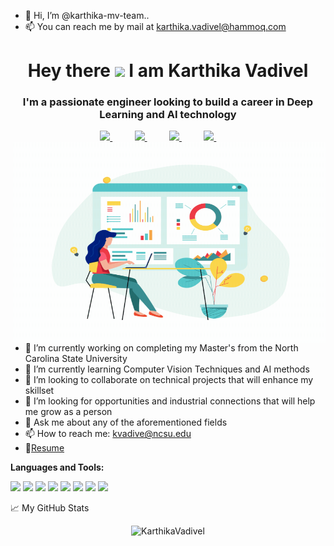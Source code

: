 - 👋 Hi, I’m @karthika-mv-team..
- 📫 You can reach me by mail at karthika.vadivel@hammoq.com

<h1 align="center">
Hey there <img src="https://media.giphy.com/media/hvRJCLFzcasrR4ia7z/giphy.gif" width="25px"> I am Karthika Vadivel </h1>
<h3 align="center">I'm a passionate engineer looking to build a career in Deep Learning and AI technology </h3>
 
 <p align='center'>
   <a href="https://www.linkedin.com/in/karthivadivel/">
     <img height="30"  src="https://raw.githubusercontent.com/peterthehan/peterthehan/master/assets/linkedin.svg" />
   </a>&nbsp;&nbsp;&nbsp;&nbsp;&nbsp;&nbsp;&nbsp;&nbsp;
 
   <a href="https://leetcode.com/kvadive/">
     <img height="30"  src="https://user-images.githubusercontent.com/42571681/104142181-6203b580-5388-11eb-87e4-5d0bd8a862b7.png" />
   </a>&nbsp;&nbsp;&nbsp;&nbsp;&nbsp;&nbsp;&nbsp;&nbsp;
   
   <a href= "https://github.com/car-thee-ca/Viola-Jones-Face-Recognition/files/5793724/Karthika_Resume__Version_1_.pdf" >
     <img height="30" src="https://user-images.githubusercontent.com/42571681/104204802-a7ad9600-53fb-11eb-96aa-2f0bf4718a9d.png" />
   </a>&nbsp;&nbsp;&nbsp;&nbsp;&nbsp;&nbsp;&nbsp;&nbsp;

   <a href= "mailto:kvadive@ncsu.edu" >
     <img height="30" src="https://user-images.githubusercontent.com/42571681/104142413-7f854f00-5389-11eb-859d-c95489ec0e50.png" />
   </a>&nbsp;&nbsp;&nbsp;&nbsp;&nbsp;&nbsp;&nbsp;&nbsp;

<br />

  <img align="right" alt="GIF" src="https://github.com/car-thee-ca/car-thee-ca/blob/main/women_code_gif_3.gif?raw=true" width="500" height="320" />
  
- 🔭 I’m currently working on completing my Master's from the North Carolina State University
- 🌱 I’m currently learning Computer Vision Techniques and AI methods
- 👯 I’m looking to collaborate on technical projects that will enhance my skillset
- 🤔 I’m looking for opportunities and industrial connections that will help me grow as a person
- 💬 Ask me about any of the aforementioned fields
- 📫 How to reach me: kvadive@ncsu.edu
- 📝[Resume](https://github.com/car-thee-ca/Viola-Jones-Face-Recognition/files/5793724/Karthika_Resume__Version_1_.pdf)


**Languages and Tools:**  

<code><img height="30" src="https://user-images.githubusercontent.com/25856691/104141371-54e4c780-5384-11eb-9f01-94dadef9d439.png"></code>
<code><img height="30" src="https://user-images.githubusercontent.com/25856691/104141284-ec95e600-5383-11eb-9594-35dc4d1f461a.png"></code>
<code><img height="30" src="https://user-images.githubusercontent.com/25856691/104141443-d63c5a00-5384-11eb-8e85-efb0f6f56282.png"></code>
<code><img height="30" src="https://user-images.githubusercontent.com/25856691/104141459-f1a76500-5384-11eb-9a10-ff28754f8d25.png"></code>
<code><img height="30" src="https://user-images.githubusercontent.com/25856691/104141474-04ba3500-5385-11eb-9a4d-6e4c4b5f5f46.png"></code>
<code><img height="30" src="https://user-images.githubusercontent.com/25856691/104141478-0b48ac80-5385-11eb-9428-1ff76e207a84.png"></code>
<code><img height="30" src="https://user-images.githubusercontent.com/25856691/104141502-287d7b00-5385-11eb-9341-812bc277442d.png"></code>
<code><img height="30" src="https://user-images.githubusercontent.com/25856691/104141465-f9670980-5384-11eb-8ab8-8eaec8fbad9c.png"></code>




📈 My GitHub Stats

<p align="center"> <img src="https://user-images.githubusercontent.com/97623475/160863449-d7216d9d-584c-46e2-8e36-88457a715829.jpg" alt="KarthikaVadivel" />

<!---
karthika-mv-team/karthika-mv-team is a ✨ special ✨ repository because its `README.md` (this file) appears on your GitHub profile.
You can click the Preview link to take a look at your changes.
--->
